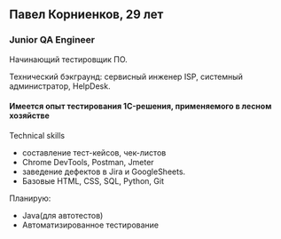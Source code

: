 <html>
<body>
<h2> Павел Корниенков, 29 лет</h2>
<h3>Junior QA Engineer</h3>
<span class="major"><p> Начинающий тестировщик ПО.</p>
<p> Технический бэкграунд: сервисный инженер ISP, системный администратор, HelpDesk.</p>
<p><h4>Имеется опыт тестирования 1C-решения, применяемого в лесном хозяйстве</h4></p>
<p> Technical skills
<ul>
	<li>составление тест-кейсов, чек-листов
	<li>Chrome DevTools, Postman, Jmeter
	<li>заведение дефектов в Jira и GoogleSheets.
	<li>Базовые HTML, CSS, SQL, Python, Git
</ul>	
<p>Планирую: 
<ul>
	<li>Java(для автотестов)
	<li>Автоматизированное тестирование
</ul>
</p>
</span>
</body>
</html>

